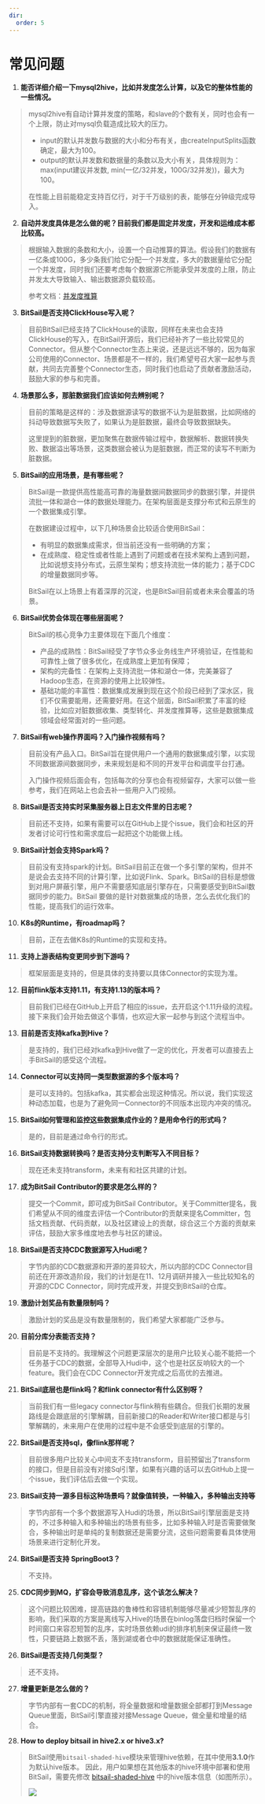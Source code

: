 ```yaml
---
dir:
  order: 5
---
```


# 常见问题
1. **能否详细介绍一下mysql2hive，比如并发度怎么计算，以及它的整体性能的一些情况。**

> mysql2hive有自动计算并发度的策略，和slave的个数有关，同时也会有一个上限，防止对mysql负载造成比较大的压力。
>
> - input的默认并发数与数据的大小和分布有关，由createInputSplits函数确定，最大为100。
> - output的默认并发数和数据量的条数以及大小有关，具体规则为：max(input建议并发数, min(一亿/32并发，100G/32并发))，最大为100。
>
> 在性能上目前能稳定支持百亿行，对于千万级别的表，能够在分钟级完成导入。

2. **自动并发度具体是怎么做的呢？目前我们都是固定并发度，开发和运维成本都比较高。**

> 根据输入数据的条数和大小，设置一个自动推算的算法。假设我们的数据有一亿条或100G，多少条我们给它分配一个并发度，多大的数据量给它分配一个并发度，同时我们还要考虑每个数据源它所能承受并发度的上限，防止并发太大导致输入、输出数据源负载较高。
> 
> 参考文档：[并发度推算](parallelism.md)

3. **BitSail是否支持ClickHouse写入呢？**

> 目前BitSail已经支持了ClickHouse的读取，同样在未来也会支持ClickHouse的写入，在BitSail开源后，我们已经补齐了一些比较常见的Connector。但从整个Connector生态上来说，还是远远不够的，因为每家公司使用的Connector、场景都是不一样的，我们希望号召大家一起参与贡献，共同去完善整个Connector生态，同时我们也启动了贡献者激励活动，鼓励大家的参与和完善。

4. **场景那么多，那脏数据我们应该如何去辨别呢？**

> 目前的策略是这样的：涉及数据源读写的数据不认为是脏数据，比如网络的抖动导致数据写失败了，如果认为是脏数据，最终会导致数据缺失。
>
>  这里提到的脏数据，更加聚焦在数据传输过程中，数据解析、数据转换失败、数据溢出等场景，这类数据会被认为是脏数据，而正常的读写不判断为脏数据。

5. **BitSail的应用场景，是有哪些呢？**

> BitSail是一款提供高性能高可靠的海量数据间数据同步的数据引擎，并提供流批一体和湖仓一体的数据处理能力。在架构层面是支撑分布式和云原生的一个数据集成引擎。
>
> 在数据建设过程中，以下几种场景会比较适合使用BitSail：
>
> - 有明显的数据集成需求，但当前还没有一些明确的方案；
> - 在成熟度、稳定性或者性能上遇到了问题或者在技术架构上遇到问题，比如说想支持分布式，云原生架构；想支持流批一体的能力；基于CDC的增量数据同步等。
>
> BitSail在以上场景上有着深厚的沉淀，也是BitSail目前或者未来会覆盖的场景。

6. **BitSail优势会体现在哪些层面呢？**

> BitSail的核心竞争力主要体现在下面几个维度：
>
> - 产品的成熟性：BitSail经受了字节众多业务线生产环境验证，在性能和可靠性上做了很多优化，在成熟度上更加有保障；
> - 架构的完备性：在架构上支持流批一体和湖仓一体，完美兼容了Hadoop生态，在资源的使用上比较弹性。
> - 基础功能的丰富性：数据集成发展到现在这个阶段已经到了深水区，我们不仅需要能用，还需要好用。在这个层面，BitSail积累了丰富的经验，比如应对脏数据收集、类型转化、并发度推算等，这些是数据集成领域会经常面对的一些问题。

7. **BitSail有web操作界面吗？入门操作视频有吗？**

> 目前没有产品入口。BitSail旨在提供用户一个通用的数据集成引擎，以实现不同数据源间数据同步，未来规划是和不同的开发平台和调度平台打通。
>
> 入门操作视频后面会有，包括每次的分享也会有视频留存，大家可以做一些参考，我们在网站上也会去补一些用户入门视频。

8. **BitSail是否支持实时采集服务器上日志文件里的日志呢？**

> 目前还不支持，如果有需要可以在GitHub上提个issue，我们会和社区的开发者讨论可行性和需求度后一起把这个功能做上线。

9. **BitSail计划会支持Spark吗？**

> 目前没有支持spark的计划。BitSail目前正在做一个多引擎的架构，但并不是说会去支持不同的计算引擎，比如说Flink、Spark。BitSail的目标是想做到对用户屏蔽引擎，用户不需要感知底层引擎存在，只需要感受到BitSail数据同步的能力。BitSail 要做的是针对数据集成的场景，怎么去优化我们的性能，提高我们的运行效率。

10. **K8s的Runtime，有roadmap吗？**

> 目前，正在去做K8s的Runtime的实现和支持。

11. **支持上游表结构变更同步到下游吗？**

> 框架层面是支持的，但是具体的支持要以具体Connector的实现为准。

12. **目前flink版本支持1.11，有支持1.13的版本吗？**

> 目前我们已经在GitHub上开启了相应的issue，去开启这个1.11升级的流程。接下来我们会开始去做这个事情，也欢迎大家一起参与到这个流程当中。

13. **目前是否支持kafka到Hive？**

> 是支持的，我们已经对kafka到Hive做了一定的优化，开发者可以直接去上手BitSail的感受这个流程。

14. **Connector可以支持同一类型数据源的多个版本吗？**

> 是可以支持的。包括kafka，其实都会出现这种情况。所以说，我们实现这种动态加载，也是为了避免同一Connector的不同版本出现内冲突的情况。

15. **BitSail如何管理和监控这些数据集成作业的？是用命令行的形式吗？**

> 是的，目前是通过命令行的形式。

16. **BitSail支持数据转换吗？是否支持分支判断写入不同目标？**

> 现在还未支持transform，未来有和社区共建的计划。

17. **成为BitSail Contributor的要求是怎么样的？**

> 提交一个Commit，即可成为BitSail Contributor。关于Committer提名，我们希望从不同的维度去评估一个Contributor的贡献来提名Committer，包括文档贡献、代码贡献，以及社区建设上的贡献，综合这三个方面的贡献来评估，鼓励大家多维度地去参与社区的建设。

18. **BitSail是否支持CDC数据源写入Hudi呢？**

> 字节内部的CDC数据源和开源的差异较大，所以内部的CDC Connector目前还在开源改造阶段，我们的计划是在11、12月调研并接入一些比较知名的开源的CDC Connector，同时完成开发，并提交到BitSail的仓库。

19. **激励计划奖品有数量限制吗？**

> 激励计划的奖品是没有数量限制的，我们希望大家都能广泛参与。

20. **目前分库分表能否支持？**

> 目前是不支持的。我理解这个问题更深层次的是用户比较关心能不能把一个任务基于CDC的数据，全部导入Hudi中，这个也是社区反响较大的一个feature。我们会在CDC Connector开发完成之后高优的去推进。

21. **BitSail底层也是flink吗？和flink connector有什么区别呀？**

> 当前我们有一些legacy connector与flink稍有些耦合。但我们长期的发展路线是会跟底层的引擎解耦，目前新接口的Reader和Writer接口都是与引擎解耦的，未来用户在使用的过程中是不会感受到底层的引擎的。

22. **BitSail是否支持sql，像flink那样呢？**

> 目前很多用户比较关心中间支不支持transform，目前预留出了transform的接口，但是目前没有对接Sql引擎，如果有兴趣的话可以去GitHub上提一个issue，我们评估后去做一个实现。

23. **BitSail支持一源多目标这种场景吗？就像值转换，一种输入，多种输出支持等**

> 字节内部有一个多个数据源写入Hudi的场景，所以BitSail引擎层面是支持的，不过多种输入和多种输出的场景有些多，比如多种输入时是否需要做聚合，多种输出时是单纯的复制数据还是需要分流，这些问题需要看具体使用场景来进行定制化开发。

24. **BitSail是否支持 SpringBoot3？**

> 不支持。

25. **CDC同步到MQ，扩容会导致消息乱序，这个该怎么解决？**

> 这个问题比较困难，提高链路的鲁棒性和容错机制能够尽量减少短暂乱序的影响，我们采取的方案是离线写入Hive的场景在binlog落盘归档时保留一个时间窗口来容忍短暂的乱序，实时场景依赖udi的排序机制来保证最终一致性，只要链路上数据不丢，落到湖或者仓中的数据就能保证准确性。

26. **BitSail是否支持几何类型？**

> 还不支持。

27. **增量更新是怎么做的？**

> 字节内部有一套CDC的机制，将全量数据和增量数据全部都打到Message Queue里面，BitSail引擎直接对接Message Queue，做全量和增量的结合。

28. **How to deploy bitsail in hive2.x or hive3.x?**

> BitSail使用`bitsail-shaded-hive`模块来管理hive依赖，在其中使用**3.1.0**作为默认hive版本。
> 因此，用户如果想在其他版本的hive环境中部署和使用BitSail，需要先修改 [bitsail-shaded-hive](https://github.com/bytedance/bitsail/blob/master/bitsail-shade/bitsail-shaded-hive/pom.xml) 中的hive版本信息（如图所示）。
>
> ![](../../../images/change-hive-version.png)
